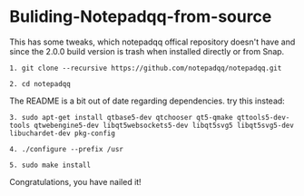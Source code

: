 # Buliding-Notepadqq-from-source
This has some tweaks, which notepadqq offical repository doesn't have and since the 2.0.0 build version is trash when installed directly or from Snap.


``1. git clone --recursive https://github.com/notepadqq/notepadqq.git``

``2. cd notepadqq``

The README is a bit out of date regarding dependencies. try this instead:

``3. sudo apt-get install qtbase5-dev qtchooser qt5-qmake qttools5-dev-tools qtwebengine5-dev libqt5websockets5-dev libqt5svg5 libqt5svg5-dev libuchardet-dev pkg-config``

``4. ./configure --prefix /usr`` 

``5. sudo make install``

Congratulations, you have nailed it!

